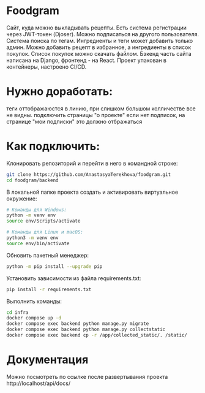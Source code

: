 # Foodgram
Сайт, куда можно выкладывать рецепты. Есть система регистрации через JWT-токен (Djoser). Можно подписаться на другого пользователя. Система поиска по тегам. Ингредиенты и теги может добавить только админ. Можно добавить рецепт в избранное, а ингредиенты в  список покупок. Список покупок можно скачать файлом. Бэкенд часть сайта написана на Django, фронтенд - на React. Проект упакован в контейнеры, настроено CI/CD.

# Нужно доработать:
теги оттображаюстся в линию, при слишком большом колличестве все не видны.
подключить страницы "о проекте"
если нет подписок, на странице "мои подписки" это должно отбражаться

# Как подключить:
Клонировать репозиторий и перейти в него в командной строке:
```bash
git clone https://github.com/AnastasyaTerekhova/foodgram.git
cd foodgram/backend
```

В локальной папке проекта создать и активировать виртуальное окружение:
```bash
# Команды для Windows:
python -m venv env
source env/Scripts/activate

# Команды для Linux и macOS:
python3 -m venv env
source env/bin/activate
```

Обновить пакетный менеджер:
```bash
python -m pip install --upgrade pip
```

Установить зависимости из файла requirements.txt:
```bash
pip install -r requirements.txt
```

Выполнить команды:
```bash
cd infra
docker compose up -d
docker compose exec backend python manage.py migrate
docker compose exec backend python manage.py collectstatic
docker compose exec backend cp -r /app/collected_static/. /static/
```
# Документация
Можно посмотреть по ссылке после развертывания проекта
http://localhost/api/docs/